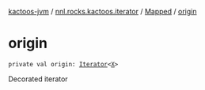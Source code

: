 [kactoos-jvm](../../index.md) / [nnl.rocks.kactoos.iterator](../index.md) / [Mapped](index.md) / [origin](./origin.md)

# origin

`private val origin: `[`Iterator`](https://kotlinlang.org/api/latest/jvm/stdlib/kotlin.collections/-iterator/index.html)`<`[`X`](index.md#X)`>`

Decorated iterator

